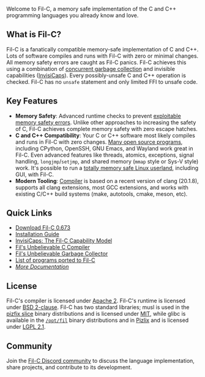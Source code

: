 Welcome to Fil-C, a memory safe implementation of the C and C++ programming languages you already know and love.

## What is Fil-C?

Fil-C is a fanatically compatible memory-safe implementation of C and C++. Lots of software compiles and runs with Fil-C with zero or minimal changes. All memory safety errors are caught as Fil-C panics. Fil-C achieves this using a combination of [concurrent garbage collection](fugc.html) and invisible capabilities ([InvisiCaps](invisicaps.html)). Every possibly-unsafe C and C++ operation is checked. Fil-C has no `unsafe` statement and only limited FFI to unsafe code.

## Key Features

- **Memory Safety**: Advanced runtime checks to prevent [exploitable memory safety errors](invisicaps_by_example.html). Unlike other approaches to increasing the safety of C, Fil-C achieves complete memory safety with zero escape hatches.
- **C and C++ Compatibility**: Your C or C++ software most likely compiles and runs in Fil-C with zero changes. [Many open source programs](programs_that_work.html), including CPython, OpenSSH, GNU Emacs, and Wayland work great in Fil-C. Even advanced features like threads, atomics, exceptions, signal handling, `longjmp`/`setjmp`, and shared memory (`mmap` style or Sys-V style) work. It's possible to run a [totally memory safe Linux userland](pizlix.html), including GUI, with Fil-C.
- **Modern Tooling**: [Compiler](compiler.html) is based on a recent version of clang (20.1.8), supports all clang extensions, most GCC extensions, and works with existing C/C++ build systems (make, autotools, cmake, meson, etc).

## Quick Links

- [Download Fil-C 0.673](https://github.com/pizlonator/fil-c/releases/tag/v0.673)
- [Installation Guide](installation.html)
- [InvisiCaps: The Fil-C Capability Model](invisicaps.html)
- [Fil's Unbelievable C Compiler](compiler.html)
- [Fil's Unbelievable Garbage Collector](fugc.html)
- [List of programs ported to Fil-C](programs_that_work.html)
- [*More Documentation*](documentation.html)

## License

Fil-C's compiler is licensed under [Apache 2](https://github.com/pizlonator/fil-c/blob/deluge/LLVM-LICENSE.txt). Fil-C's runtime is licensed under [BSD 2-clause](https://github.com/pizlonator/fil-c/blob/deluge/libpas/LICENSE.txt). Fil-C has two standard libraries; musl is used in the [pizfix slice](pizfix.html) binary distributions and is licensed under [MIT](https://github.com/pizlonator/fil-c/blob/deluge/projects/usermusl/COPYRIGHT), while glibc is available in the [`/opt/fil`](optfil.html) binary distributions and in [Pizlix](pizlix.html) and is licensed under [LGPL 2.1](https://github.com/pizlonator/fil-c/blob/deluge/projects/user-glibc-2.40/COPYING.LIB).

## Community

Join the [Fil-C Discord community](https://discord.gg/dPyNUaeajg) to discuss the language implementation, share projects, and contribute to its development.

